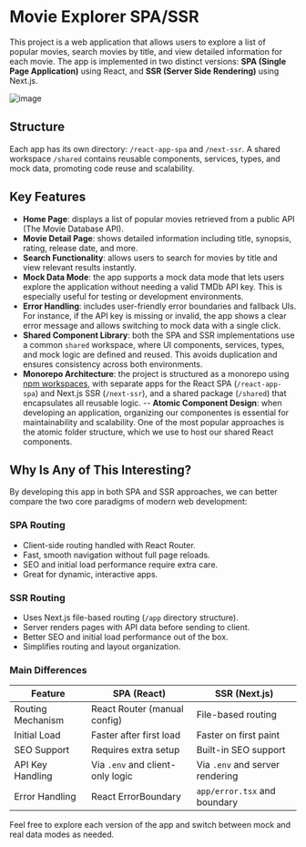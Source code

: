 # Movie Explorer SPA/SSR

This project is a web application that allows users to explore a list of popular movies, search movies by title, and view detailed information for each movie. The app is implemented in two distinct versions: **SPA (Single Page Application)** using React, and **SSR (Server Side Rendering)** using Next.js.

![image](https://github.com/user-attachments/assets/d2cb9720-903d-48d9-a2ec-3f1e71180e81)

## Structure

Each app has its own directory: `/react-app-spa` and `/next-ssr`. A shared workspace `/shared` contains reusable components, services, types, and mock data, promoting code reuse and scalability.

## Key Features

- **Home Page**: displays a list of popular movies retrieved from a public API (The Movie Database API).
- **Movie Detail Page**: shows detailed information including title, synopsis, rating, release date, and more.
- **Search Functionality**: allows users to search for movies by title and view relevant results instantly.
- **Mock Data Mode**: the app supports a mock data mode that lets users explore the application without needing a valid TMDb API key. This is especially useful for testing or development environments.
- **Error Handling**: includes user-friendly error boundaries and fallback UIs. For instance, if the API key is missing or invalid, the app shows a clear error message and allows switching to mock data with a single click.
- **Shared Component Library**: both the SPA and SSR implementations use a common `shared` workspace, where UI components, services, types, and mock logic are defined and reused. This avoids duplication and ensures consistency across both environments.
- **Monorepo Architecture**: the project is structured as a monorepo using [npm workspaces](https://docs.npmjs.com/cli/v8/using-npm/workspaces), with separate apps for the React SPA (`/react-app-spa`) and Next.js SSR (`/next-ssr`), and a shared package (`/shared`) that encapsulates all reusable logic.
  -- **Atomic Component Design**: when developing an application, organizing our componentes is essential for maintainability and scalability. One of the most popular approaches is the atomic folder structure, which we use to host our shared React components.

## Why Is Any of This Interesting?

By developing this app in both SPA and SSR approaches, we can better compare the two core paradigms of modern web development:

### SPA Routing

- Client-side routing handled with React Router.
- Fast, smooth navigation without full page reloads.
- SEO and initial load performance require extra care.
- Great for dynamic, interactive apps.

### SSR Routing

- Uses Next.js file-based routing (`/app` directory structure).
- Server renders pages with API data before sending to client.
- Better SEO and initial load performance out of the box.
- Simplifies routing and layout organization.

### Main Differences

| Feature           | SPA (React)                      | SSR (Next.js)                   |
| ----------------- | -------------------------------- | ------------------------------- |
| Routing Mechanism | React Router (manual config)     | File-based routing              |
| Initial Load      | Faster after first load          | Faster on first paint           |
| SEO Support       | Requires extra setup             | Built-in SEO support            |
| API Key Handling  | Via `.env` and client-only logic | Via `.env` and server rendering |
| Error Handling    | React ErrorBoundary              | `app/error.tsx` and boundary    |

Feel free to explore each version of the app and switch between mock and real data modes as needed.

